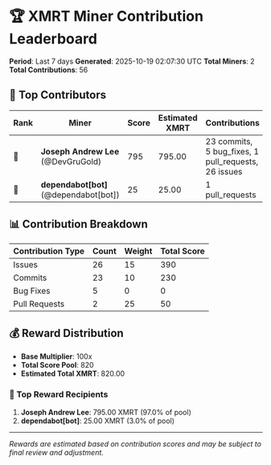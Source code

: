 # 🏆 XMRT Miner Contribution Leaderboard

**Period**: Last 7 days
**Generated**: 2025-10-19 02:07:30 UTC
**Total Miners**: 2
**Total Contributions**: 56

## 🥇 Top Contributors

| Rank | Miner | Score | Estimated XMRT | Contributions |
|------|-------|-------|----------------|---------------|
| 🥇 | **Joseph Andrew Lee** (@DevGruGold) | 795 | 795.00 | 23 commits, 5 bug_fixes, 1 pull_requests, 26 issues |
| 🥈 | **dependabot[bot]** (@dependabot[bot]) | 25 | 25.00 | 1 pull_requests |

## 📊 Contribution Breakdown

| Contribution Type | Count | Weight | Total Score |
|-------------------|-------|--------|-------------|
| Issues | 26 | 15 | 390 |
| Commits | 23 | 10 | 230 |
| Bug Fixes | 5 | 0 | 0 |
| Pull Requests | 2 | 25 | 50 |

## 💰 Reward Distribution

- **Base Multiplier**: 100x
- **Total Score Pool**: 820
- **Estimated Total XMRT**: 820.00

### 🎯 Top Reward Recipients
1. **Joseph Andrew Lee**: 795.00 XMRT (97.0% of pool)
2. **dependabot[bot]**: 25.00 XMRT (3.0% of pool)

---
*Rewards are estimated based on contribution scores and may be subject to final review and adjustment.*